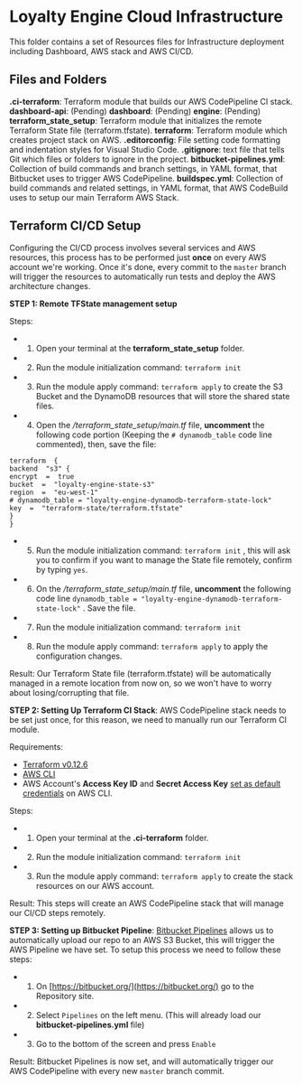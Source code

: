 # Loyalty Engine Cloud Infrastructure

This folder contains a set of Resources files for Infrastructure deployment including Dashboard, AWS stack and AWS CI/CD.

## Files and Folders
**.ci-terraform**: Terraform module that builds our AWS CodePipeline CI stack.
**dashboard-api**: (Pending)
**dashboard**: (Pending)
**engine**: (Pending)
**terraform_state_setup**: Terraform module that initializes the remote Terraform State file (terraform.tfstate).
**terraform**: Terraform module which creates project stack on AWS.
**.editorconfig**: File setting code formatting and indentation styles for Visual Studio Code.
**.gitignore**: text file that tells Git which files or folders to ignore in the project.
**bitbucket-pipelines.yml**: Collection of build commands and branch settings, in YAML format, that Bitbucket uses to trigger AWS CodePipeline.
**buildspec.yml**: Collection of build commands and related settings, in YAML format, that AWS CodeBuild uses to setup our main Terraform AWS Stack.

## Terraform CI/CD Setup

Configuring the CI/CD process involves several services and AWS resources, this process has to be performed just **once** on every AWS account we're working. Once it's done, every commit to the `master` branch will trigger the resources to automatically run tests and deploy the AWS architecture changes.

**STEP 1: Remote TFState management setup**

Steps:
- 1. Open your terminal at the **terraform_state_setup** folder.
- 2. Run the module initialization command: `terraform init`
- 3. Run the module apply command: `terraform apply` to create the S3 Bucket and the DynamoDB resources that will store the shared state files.
- 4. Open the */terraform_state_setup/main.tf* file, **uncomment** the following code portion  (Keeping the `# dynamodb_table` code line commented), then, save the file:
```
terraform  {
backend  "s3" {
encrypt  =  true
bucket  =  "loyalty-engine-state-s3"
region  =  "eu-west-1"
# dynamodb_table = "loyalty-engine-dynamodb-terraform-state-lock"
key  =  "terraform-state/terraform.tfstate"
}
}
```
- 5. Run the module initialization command: `terraform init` , this will ask you to confirm if you want to manage the State file remotely, confirm by typing `yes`.
- 6.  On the */terraform_state_setup/main.tf* file, **uncomment** the following code line `dynamodb_table = "loyalty-engine-dynamodb-terraform-state-lock"` . Save the file.
- 7. Run the module initialization command: `terraform init`
- 8. Run the module apply command: `terraform apply` to apply the configuration changes.

Result: 
Our Terraform State file (terraform.tfstate) will be automatically managed in a remote location from now on, so we won't have to worry about losing/corrupting that file.

**STEP 2: Setting Up Terraform CI Stack**:
AWS CodePipeline stack needs to be set just once, for this reason, we need to manually run our Terraform CI module. 

Requirements: 
- [Terraform v0.12.6](https://learn.hashicorp.com/terraform/getting-started/install.html) 
- [AWS CLI](https://docs.aws.amazon.com/cli/latest/userguide/install-macos.html)
- AWS Account's **Access Key ID** and **Secret Access Key** [set as default credentials](https://docs.aws.amazon.com/cli/latest/userguide/cli-chap-configure.html) on AWS CLI.

Steps:
- 1. Open your terminal at the **.ci-terraform** folder.
- 2. Run the module initialization command: `terraform init`
- 3. Run the module apply command: `terraform apply` to create the stack resources on our AWS account.

Result: 
This steps will create an AWS CodePipeline stack that will manage our CI/CD steps remotely.

**STEP 3: Setting up Bitbucket Pipeline**: 
[Bitbucket Pipelines](https://bitbucket.org/product/features/pipelines) allows us to automatically upload our repo to an AWS S3 Bucket, this will trigger the AWS Pipeline we have set. To setup this process we need to follow these steps:
- 1. On [https://bitbucket.org/](https://bitbucket.org/) go to the Repository site.
- 2. Select `Pipelines` on the left menu. (This will already load our **bitbucket-pipelines.yml** file)
- 3. Go to the bottom of the screen and press `Enable`

Result:
Bitbucket Pipelines is now set, and will automatically trigger our AWS CodePipeline with every new `master` branch commit.
